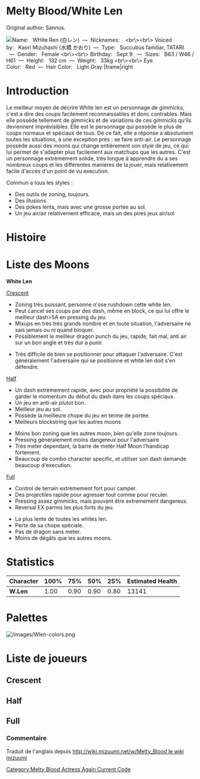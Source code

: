 # Melty Blood/White Len

Original author: Sannos.

![ **Name:**   WHite Ren (白レン)  —  **Nicknames:**    <A renseigner>
\<br\\\>\<br\\\> **Voiced by:**   Kaori Mizuhashi (水橋
かおり)  —  **Type:**   Succubus familiar, TATARI
  —  **Gender:**   Female \<br\\\>\<br\\\> **Birthday:**   Sept 9
  —  **Sizes:**   B63 / W46 / H61  —  **Height:**   132
cm  —  **Weight:**   33kg \<br\\\>\<br\\\> **Eye
Color:**   Red  —  **Hair Color:**   Light Gray
\|frame\|right](/images/wren.png " Name:   WHite Ren (白レン)  —  Nicknames:     <br\><br\> Voiced by:   Kaori Mizuhashi (水橋 かおり)  —  Type:   Succubus familiar, TATARI   —  Gender:   Female <br\><br\> Birthday:   Sept 9   —  Sizes:   B63 / W46 / H61  —  Height:   132 cm  —  Weight:   33kg <br\><br\> Eye Color:   Red  —  Hair Color:   Light Gray |frame|right")

# Introduction

Le meilleur moyen de décrire White len est un personnage de gimmicks,
c'est a dire des coups facilement reconnaissables et donc contrables.
Mais elle possède tellement de gimmicks et de variations de ces gimmicks
qu'ils deviennent imprévisibles. Elle est le personnage qui possède le
plus de coups normaux et spéciaux de tous. De ce fait, elle a réponse a
absolument toutes les situations, à une exception près : se faire
anti-air. Le personnage possède aussi des moons qui change entièrement
son style de jeu, ce qui lui permet de s'adapter plus facilement aux
matchups que les autres. C'est un personnage extrèmement solide, très
longue à apprendre du a ses nombreux coups et les différentes manières
de la jouer, mais relativement facile d'accès d'un point de vu
execution.

Commun a tous les styles :  
- Des outils de zoning, toujours.  
- Des illusions.  
- Des pokes lents, mais avec une grosse portée au sol.  
- Un jeu air/air relativement efficace, mais un des pires jeux air/sol

# Histoire

# Liste des Moons

**White Len**

[Crescent](Melty_Blood/White_Len/Crescent_Moon "wikilink")  
+ Zoning très puissant, personne n'ose rushdown cette white len.  
+ Peut cancel ses coups par des dash, même en block, ce qui lui offre le
meilleur dash\>5A en pressing du jeu.  
+ Mixups en très très grands nombre et en toute situation, l'adversaire
ne sais jamais ou ni quand bloquer.  
+ Possiblement le meilleur dragon punch du jeu, rapide, fait mal, anti
air sur un bon angle et très dur a punir.  
- Très difficile de bien se positionner pour attaquer l'adversaire.
C'est généralement l'adversaire qui se positionne et white len doit s'en
défendre.

[Half](Melty_Blood/White_Len/Half_Moon "wikilink")  
+ Un dash extrèmement rapide, avec pour propriété la possibilité de
garder le momentum du début du dash dans les coups spéciaux.  
+ Un jeu en anti-air plutot bon.  
+ Meilleur jeu au sol.  
+ Possède la meilleure chope du jeu en terme de portée.  
+ Meilleurs blockstring que les autres moons  
- Moins bon zoning que les autres moon, bien qu'elle zone toujours.  
- Pressing généralement moins dangereux pour l'adversaire  
- Très meter dependant, la barre de meter Half Moon l'handicap
fortement.  
- Beaucoup de combo character specific, et utiliser son dash demande
beaucoup d'execution.

[Full](Melty_Blood/White_Len/Full_Moon "wikilink")  
+ Control de terrain extrèmement fort pour camper.  
+ Des projectiles rapide pour agresser tout comme pour reculer.  
+ Pressing assez gimmicks, mais pouvant être extremement dangereux.  
+ Reversal EX parmis les plus forts du jeu.  
- La plus lente de toutes les whites len.  
- Perte de sa chope spéciale.  
- Pas de dragon sans meter.  
- Moins de dégâts que les autres moons.

# Statistics

| Character | 100% | 75%  | 50%  | 25%  | Estimated Health |
|-----------|------|------|------|------|------------------|
| **W.Len** | 1.00 | 0.90 | 0.90 | 0.80 | 13141            |

# Palettes

![](/images/Wlen-colors.png "/images/Wlen-colors.png")

# Liste de joueurs

## Crescent

## Half

## Full

### Commentaire

Traduit de l'anglais depuis [http://wiki.mizuumi.net/w/Melty_Blood le
wiki
mizuumi](http://wiki.mizuumi.net/w/Melty_Blood_le_wiki_mizuumi "wikilink")

[Category:Melty Blood Actress Again Current
Code](Category:Melty_Blood_Actress_Again_Current_Code "wikilink")
